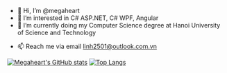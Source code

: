- 👋 Hi, I’m @megaheart
- 👀 I’m interested in C# ASP.NET, C# WPF, Angular
- 🌱 I’m currently doing my Computer Science degree at Hanoi University of Science and Technology
<!-- - 💞️ I’m looking to collaborate on ... -->
- 📫 Reach me via email [linh2501@outlook.com.vn](mailto:linh2501@outlook.com.vn)

[![Megaheart's GitHub stats](https://github-readme-stats.vercel.app/api?username=megaheart&theme=noctis_minimus&show_icons=true&count_private=true&hide=issues)](https://github.com/megaheart)
[![Top Langs](https://github-readme-stats.vercel.app/api/top-langs/?username=megaheart&layout=compact&theme=noctis_minimus&langs_count=10&hide=html,css,scss,makefile,shell,vim%20snippet)](https://github.com/megaheart)
<!---
megaheart/megaheart is a ✨ special ✨ repository because its `README.md` (this file) appears on your GitHub profile.
You can click the Preview link to take a look at your changes.
--->
